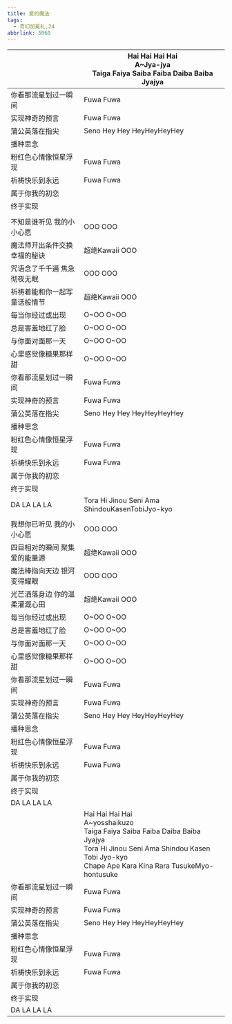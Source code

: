 ```yaml
---
title: 爱的魔法
tags:
  - 奇幻加冕礼,24
abbrlink: 5060
---
```

|      |Hai Hai Hai Hai<br>A~Jya-jya<br>Taiga Faiya Saiba Faiba Daiba Baiba Jyajya|
|--|--|
|你看那流星划过一瞬间|Fuwa Fuwa|
|实现神奇的预言|Fuwa Fuwa|
|蒲公英落在指尖|Seno Hey Hey HeyHeyHeyHey|
|播种思念|      |
|粉红色心情像恒星浮现|Fuwa Fuwa|
|祈祷快乐到永远|Fuwa Fuwa|
|属于你我的初恋|      |
|终于实现|      |
|      |      |
|不知是谁听见 我的小小心愿|OOO OOO|
|魔法师开出条件交换幸福的秘诀|超绝Kawaii OOO|
|咒语念了千千遍 焦急彻夜无眠|OOO OOO|
|祈祷着能和你一起写童话般情节|超绝Kawaii OOO|
|每当你经过或出现|O~OO O~OO|
|总是害羞地红了脸|O~OO O~OO|
|与你面对面那一天|O~OO O~OO|
|心里感觉像糖果那样甜|O~OO O~OO|
|你看那流星划过一瞬间|Fuwa Fuwa|
|实现神奇的预言|Fuwa Fuwa|
|蒲公英落在指尖|Seno Hey Hey HeyHeyHeyHey|
|播种思念|      |
|粉红色心情像恒星浮现|Fuwa Fuwa|
|祈祷快乐到永远|Fuwa Fuwa|
|属于你我的初恋|      |
|终于实现|      |
|DA LA LA LA|Tora Hi Jinou Seni Ama ShindouKasenTobiJyo-kyo|
|      |      |
|我想你已听见 我的小小心愿|OOO OOO|
|四目相对的瞬间 聚集爱的能量源|超绝Kawaii OOO|
|魔法棒指向天边 银河变得耀眼|OOO OOO|
|光芒洒落身边 你的温柔灌溉心田|超绝Kawaii OOO|
|每当你经过或出现|O~OO O~OO|
|总是害羞地红了脸|O~OO O~OO|
|与你面对面那一天|O~OO O~OO|
|心里感觉像糖果那样甜|O~OO O~OO|
|你看那流星划过一瞬间|Fuwa Fuwa|
|实现神奇的预言|Fuwa Fuwa|
|蒲公英落在指尖|Seno Hey Hey HeyHeyHeyHey|
|播种思念|      |
|粉红色心情像恒星浮现|Fuwa Fuwa|
|祈祷快乐到永远|Fuwa Fuwa|
|属于你我的初恋|      |
|终于实现|      |
|DA LA LA LA| |
|      |Hai Hai Hai Hai<br>A~yosshaikuzo<br>Taiga Faiya Saiba Faiba Daiba Baiba Jyajya<br>Tora Hi Jinou Seni Ama Shindou Kasen Tobi Jyo-kyo<br>Chape Ape Kara Kina Rara TusukeMyo-hontusuke|
|你看那流星划过一瞬间|Fuwa Fuwa|
|实现神奇的预言|Fuwa Fuwa|
|蒲公英落在指尖|Seno Hey Hey HeyHeyHeyHey|
|播种思念|      |
|粉红色心情像恒星浮现|Fuwa Fuwa|
|祈祷快乐到永远|Fuwa Fuwa|
|属于你我的初恋|      |
|终于实现|      |
|DA LA LA LA| |